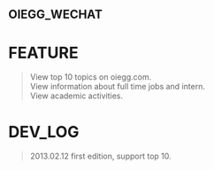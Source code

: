 OIEGG_WECHAT
------------

FEATURE
=======
> View top 10 topics on oiegg.com.  
> View information about full time jobs and intern.  
> View academic activities.  

DEV_LOG
=======
> 2013.02.12 first edition, support top 10.  
